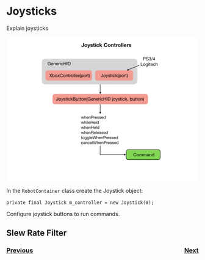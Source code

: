 # <a name="code"></a>Joysticks
Explain joysticks

![Commands](../images/Romi/Romi.032.jpeg)

In the `RobotContainer` class create the Joystick object:

    private final Joystick m_controller = new Joystick(0);

Configure joystick buttons to run commands.

## Slew Rate Filter

<h3><span style="float:left">
<a href="romiCode3">Previous</a></span>
<span style="float:right">
<a href="romiCode5">Next</a></span></h3>